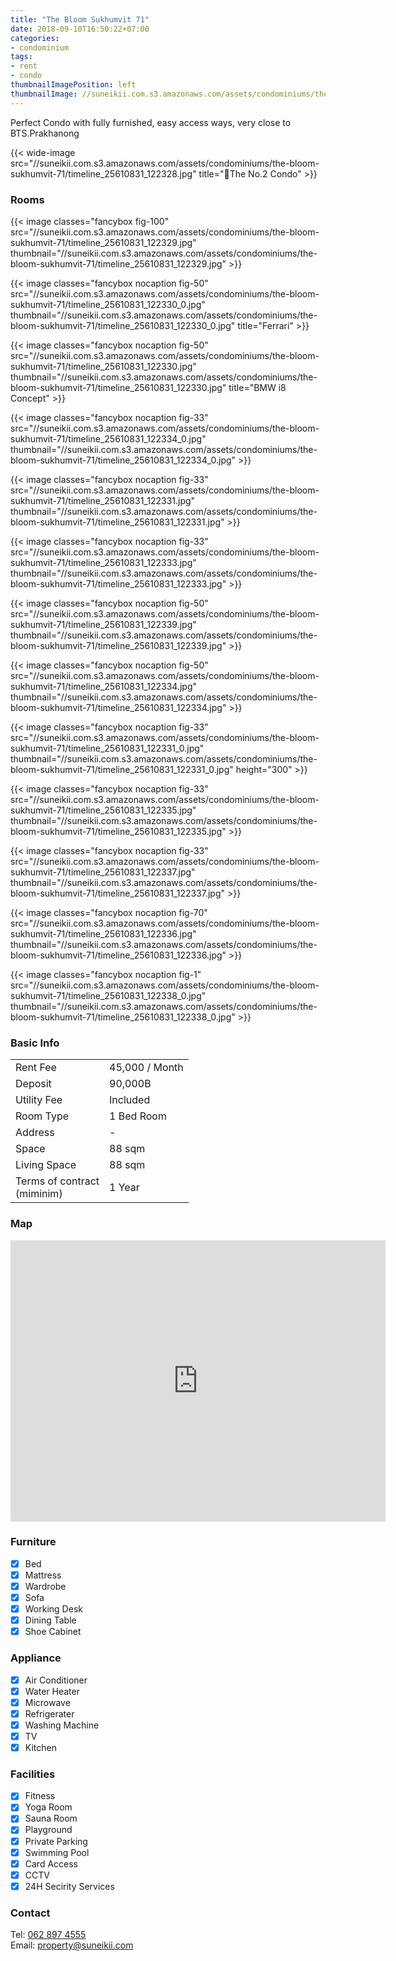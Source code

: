 ```yaml
---
title: "The Bloom Sukhumvit 71"
date: 2018-09-10T16:50:22+07:00
categories:
- condominium
tags:
- rent
- condo
thumbnailImagePosition: left
thumbnailImage: //suneikii.com.s3.amazonaws.com/assets/condominiums/the-bloom-sukhumvit-71/timeline_25610831_122328.jpg
---
```


Perfect Condo with fully furnished, easy access ways, very close to BTS.Prakhanong
<!--more-->

<p></p>

{{< wide-image src="//suneikii.com.s3.amazonaws.com/assets/condominiums/the-bloom-sukhumvit-71/timeline_25610831_122328.jpg" title="The No.2 Condo" >}}

### Rooms

<p></p>

{{< image classes="fancybox fig-100" src="//suneikii.com.s3.amazonaws.com/assets/condominiums/the-bloom-sukhumvit-71/timeline_25610831_122329.jpg" thumbnail="//suneikii.com.s3.amazonaws.com/assets/condominiums/the-bloom-sukhumvit-71/timeline_25610831_122329.jpg" >}}

{{< image classes="fancybox nocaption fig-50" src="//suneikii.com.s3.amazonaws.com/assets/condominiums/the-bloom-sukhumvit-71/timeline_25610831_122330_0.jpg" thumbnail="//suneikii.com.s3.amazonaws.com/assets/condominiums/the-bloom-sukhumvit-71/timeline_25610831_122330_0.jpg" title="Ferrari" >}}

{{< image classes="fancybox nocaption fig-50" src="//suneikii.com.s3.amazonaws.com/assets/condominiums/the-bloom-sukhumvit-71/timeline_25610831_122330.jpg" thumbnail="//suneikii.com.s3.amazonaws.com/assets/condominiums/the-bloom-sukhumvit-71/timeline_25610831_122330.jpg" title="BMW i8 Concept" >}}

{{< image classes="fancybox nocaption fig-33" src="//suneikii.com.s3.amazonaws.com/assets/condominiums/the-bloom-sukhumvit-71/timeline_25610831_122334_0.jpg" thumbnail="//suneikii.com.s3.amazonaws.com/assets/condominiums/the-bloom-sukhumvit-71/timeline_25610831_122334_0.jpg" >}}

{{< image classes="fancybox nocaption fig-33" src="//suneikii.com.s3.amazonaws.com/assets/condominiums/the-bloom-sukhumvit-71/timeline_25610831_122331.jpg" thumbnail="//suneikii.com.s3.amazonaws.com/assets/condominiums/the-bloom-sukhumvit-71/timeline_25610831_122331.jpg" >}}

{{< image classes="fancybox nocaption fig-33" src="//suneikii.com.s3.amazonaws.com/assets/condominiums/the-bloom-sukhumvit-71/timeline_25610831_122333.jpg" thumbnail="//suneikii.com.s3.amazonaws.com/assets/condominiums/the-bloom-sukhumvit-71/timeline_25610831_122333.jpg" >}}

{{< image classes="fancybox nocaption fig-50" src="//suneikii.com.s3.amazonaws.com/assets/condominiums/the-bloom-sukhumvit-71/timeline_25610831_122339.jpg" thumbnail="//suneikii.com.s3.amazonaws.com/assets/condominiums/the-bloom-sukhumvit-71/timeline_25610831_122339.jpg" >}}

{{< image classes="fancybox nocaption fig-50" src="//suneikii.com.s3.amazonaws.com/assets/condominiums/the-bloom-sukhumvit-71/timeline_25610831_122334.jpg" thumbnail="//suneikii.com.s3.amazonaws.com/assets/condominiums/the-bloom-sukhumvit-71/timeline_25610831_122334.jpg" >}}

{{< image classes="fancybox nocaption fig-33"  src="//suneikii.com.s3.amazonaws.com/assets/condominiums/the-bloom-sukhumvit-71/timeline_25610831_122331_0.jpg" thumbnail="//suneikii.com.s3.amazonaws.com/assets/condominiums/the-bloom-sukhumvit-71/timeline_25610831_122331_0.jpg" height="300" >}}

{{< image classes="fancybox nocaption fig-33" src="//suneikii.com.s3.amazonaws.com/assets/condominiums/the-bloom-sukhumvit-71/timeline_25610831_122335.jpg" thumbnail="//suneikii.com.s3.amazonaws.com/assets/condominiums/the-bloom-sukhumvit-71/timeline_25610831_122335.jpg" >}}

{{< image classes="fancybox nocaption fig-33" src="//suneikii.com.s3.amazonaws.com/assets/condominiums/the-bloom-sukhumvit-71/timeline_25610831_122337.jpg" thumbnail="//suneikii.com.s3.amazonaws.com/assets/condominiums/the-bloom-sukhumvit-71/timeline_25610831_122337.jpg" >}}

{{< image classes="fancybox nocaption fig-70" src="//suneikii.com.s3.amazonaws.com/assets/condominiums/the-bloom-sukhumvit-71/timeline_25610831_122336.jpg" thumbnail="//suneikii.com.s3.amazonaws.com/assets/condominiums/the-bloom-sukhumvit-71/timeline_25610831_122336.jpg" >}}

{{< image classes="fancybox nocaption fig-1" src="//suneikii.com.s3.amazonaws.com/assets/condominiums/the-bloom-sukhumvit-71/timeline_25610831_122338_0.jpg" thumbnail="//suneikii.com.s3.amazonaws.com/assets/condominiums/the-bloom-sukhumvit-71/timeline_25610831_122338_0.jpg" >}}

<p></p>

### Basic Info

|  |  |
|----------|------------|
| Rent Fee |45,000 / Month |
| Deposit  | 90,000B |
| Utility Fee | Included |
| Room Type | 1 Bed Room |
| Address | - |
| Space | 88 sqm |
| Living Space | 88 sqm |
| Terms of contract<br>(miminim) | 1 Year |


<p></p>

### Map

<p></p>

<iframe width="600" height="450" frameborder="0" style="border:0" src="https://www.google.com/maps/embed/v1/place?q=place_id:ChIJ-1Ia4L6f4jAR13RexLukKhk&key=AIzaSyDdueX_zbg1XGbwPCLZqpc_trVmgbaPs1I" allowfullscreen></iframe>

<p></p>


### Furniture

- [x] Bed
- [x] Mattress
- [x] Wardrobe
- [x] Sofa
- [x] Working Desk
- [x] Dining Table
- [x] Shoe Cabinet

### Appliance

- [x] Air Conditioner
- [x] Water Heater
- [x] Microwave
- [x] Refrigerater
- [x] Washing Machine
- [x] TV
- [x] Kitchen 

### Facilities

- [x] Fitness
- [x] Yoga Room
- [x] Sauna Room
- [x] Playground
- [x] Private Parking
- [x] Swimming Pool
- [x] Card Access
- [x] CCTV
- [x] 24H Secirity Services

### Contact

Tel: <a href="tel:062 897 4555">062 897 4555</a><br>
Email: <a href="mailto:property@suneikii.com">property@suneikii.com</a>
